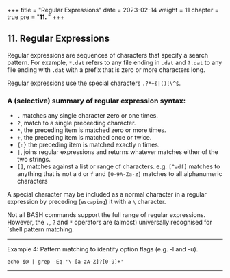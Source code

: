 +++
title = "Regular Expressions"
date = 2023-02-14
weight = 11
chapter = true
pre = "<b>11. </b>"
+++
## 11. Regular Expressions

Regular expressions are sequences of characters that specify a search pattern. For example, `*.dat` refers to any file ending in `.dat` and `?.dat` to any file ending with `.dat` with a prefix that is zero or more characters long.

Regular expressions use the special characters `.?*+{|()[\^$`.

### A (selective) summary of regular expression syntax:

* `.` 	matches any single character zero or one times.
* `?`, 	match to a single preceeding character.
* `*`,	 the preceding item is matched zero or more times.
* `+`,	 the preceding item is matched once or twice.
* `{n}`	 the preceding item is matched exactly n times.
* `|`,	 joins regular expressions and returns whatever matches either of the two strings.
* `[]`,	matches against a list or range of characters. e.g. `[^adf]` matches to anything that is not a `d` or `f` and `[0-9A-Za-z]` matches to all alphanumeric characters

A special character may be included as a normal character in a regular expression by preceding (`escaping`) it with a `\` character.

Not all BASH commands support the full range of regular expressions. However, the `.`, `?` and `*` operators are (almost) universally recognised for `shell pattern matching.

___

Example 4: Pattern matching to identify option flags (e.g. -l and -u).

	echo $@ | grep -Eq '\-[a-zA-Z]?[0-9]+'

___

